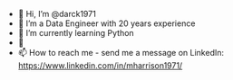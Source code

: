 - 👋 Hi, I’m @darck1971
- 👀 I’m a Data Engineer with 20 years experience
- 🌱 I’m currently learning Python
- 💞️
- 📫 How to reach me - send me a message on LinkedIn: https://www.linkedin.com/in/mharrison1971/

<!---
darck1971/darck1971 is a ✨ special ✨ repository because its `README.md` (this file) appears on your GitHub profile.
You can click the Preview link to take a look at your changes.
--->

